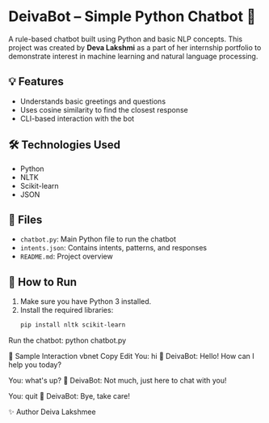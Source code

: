 # DeivaBot – Simple Python Chatbot 🤖

A rule-based chatbot built using Python and basic NLP concepts. This project was created by **Deva Lakshmi** as a part of her internship portfolio to demonstrate interest in machine learning and natural language processing.

## 💡 Features
- Understands basic greetings and questions
- Uses cosine similarity to find the closest response
- CLI-based interaction with the bot

## 🛠️ Technologies Used
- Python
- NLTK
- Scikit-learn
- JSON

## 📁 Files
- `chatbot.py`: Main Python file to run the chatbot
- `intents.json`: Contains intents, patterns, and responses
- `README.md`: Project overview

## 🧪 How to Run
1. Make sure you have Python 3 installed.
2. Install the required libraries:
   ```bash
   pip install nltk scikit-learn

Run the chatbot:
python chatbot.py

💬 Sample Interaction
vbnet
Copy
Edit
You: hi
🤖 DeivaBot: Hello! How can I help you today?

You: what's up?
🤖 DeivaBot: Not much, just here to chat with you!

You: quit
🤖 DeivaBot: Bye, take care!

✨ Author
Deiva Lakshmee

